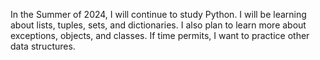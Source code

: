 In the Summer of 2024, I will continue to study Python. I will be learning about lists, tuples, sets, and dictionaries. I also plan to learn more about exceptions, objects, and classes. If time permits, I want to practice other data structures. 
